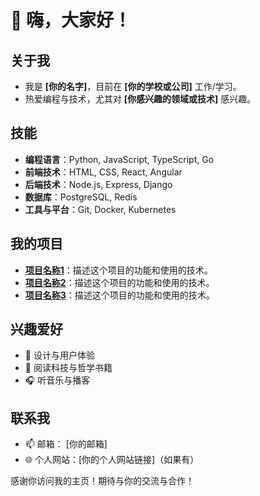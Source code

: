 # 👋 嗨，大家好！

## 关于我
- 我是 **[你的名字]**，目前在 **[你的学校或公司]** 工作/学习。
- 热爱编程与技术，尤其对 **[你感兴趣的领域或技术]** 感兴趣。

## 技能
- **编程语言**：Python, JavaScript, TypeScript, Go
- **前端技术**：HTML, CSS, React, Angular
- **后端技术**：Node.js, Express, Django
- **数据库**：PostgreSQL, Redis
- **工具与平台**：Git, Docker, Kubernetes

## 我的项目
- **[项目名称1](项目链接)**：描述这个项目的功能和使用的技术。
- **[项目名称2](项目链接)**：描述这个项目的功能和使用的技术。
- **[项目名称3](项目链接)**：描述这个项目的功能和使用的技术。

## 兴趣爱好
- 🎨 设计与用户体验
- 📖 阅读科技与哲学书籍
- 🎧 听音乐与播客

## 联系我
- 📫 邮箱： [你的邮箱]
- 🌐 个人网站：[你的个人网站链接]（如果有）

感谢你访问我的主页！期待与你的交流与合作！


